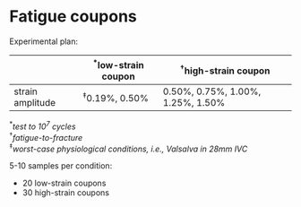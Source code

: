 # Fatigue coupons

Experimental plan: 

|                  | <sup>\*</sup>low-strain coupon | <sup>†</sup>high-strain coupon                |
| ---------------- | ----------------- | --------------------------------- |
| strain amplitude | <sup>‡</sup>0.19%, 0.50%      | 0.50%, 0.75%, 1.00%, 1.25%, 1.50% |

<sup>\*</sup>*test to 10<sup>7</sup> cycles*<br>
<sup>†</sup>*fatigue-to-fracture*<br>
<sup>‡</sup>*worst-case physiological conditions, i.e., Valsalva in 28mm IVC*

5-10 samples per condition:
* 20 low-strain coupons
* 30 high-strain coupons
